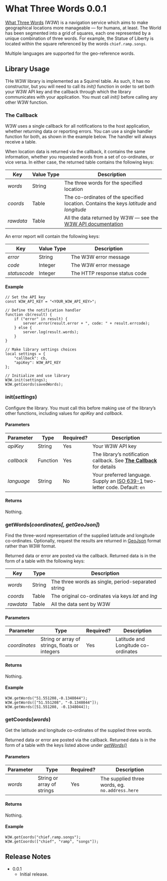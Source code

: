 # What Three Words 0.0.1

[What Three Words](https://what3words.com/) (W3W) is a navigation service which aims to make geographical locations more manageable — for humans, at least. The World has been segmented into a grid of squares, each one represented by a unique combination of three words. For example, the Statue of Liberty is located within the square referenced by the words `chief.ramp.songs`.

Multiple languages are supported for the geo-reference words.

## Library Usage

THe W3W library is implemented as a Squirrel table. As such, it has no constructor, but you will need to call its *init()* function in order to set both your W3W API key and the callback through which the library communicates with your application. You must call *init()* before calling any other W3W function.

### The Callback

W3W uses a single callback for all notifications to the host application, whether returning data or reporting errors. You can use a single handler function for both, as shown in the example below. The handler will always receive a table.

When location data is returned via the callback, it contains the same information, whether you requested words from a set of co-ordinates, or vice versa. In either case, the returned table contains the following keys:

| Key | Value&nbsp;Type | Description |
| --- | --- | --- |
| *words* | String | The three words for the specified location |
| *coords* | Table | The co-ordinates of the specified location. Contains the keys *latitude* and *longitude* |
| *rawdata* | Table | All the data returned by W3W — see the [W3W API documentation]() |

An error report will contain the following keys:

| Key | Value&nbsp;Type | Description |
| --- | --- | --- |
| *error* | String | The W3W error message |
| *code* | Integer | The W3W error message |
| *statuscode* | Integer | The HTTP response status code |

#### Example

```squirrel
// Set the API key
const W3W_API_KEY = "<YOUR_W3W_API_KEY>";

// Define the notification handler
function cb(result) {
    if ("error" in result) {
        server.error(result.error + ", code: " + result.errcode);
    } else {
        server.log(result.words);
    }
}

// Make library settings choices
local settings = {
    "callback": cb,
    "apiKey": W3W_API_KEY
};

// Initialize and use library
W3W.init(settings);
W3W.getCoords(savedWords);
```

### init(*settings*)

Configure the library. You must call this before making use of the library’s other functions, including values for *apiKey* and *callback*.

#### Parameters

| Parameter | Type | Required? | Description |
| --- | --- | --- | --- |
| *apiKey* | String | Yes | Your W3W API key |
| *callback* | Function | Yes | The library’s notification callback. See [**The Callback**](#the-callback) for details |
| *language* | String | No | Your preferred language. Supply an [ISO 639-1](https://en.wikipedia.org/wiki/List_of_ISO_639-1_codes)  two-letter code. Default: `en` |

#### Returns

Nothing.

### getWords(*coordinates[, getGeoJson]*)

Find the three-word representation of the supplied latitude and longitude co-ordinates. Optionally, request the results are returned in [GeoJson](https://geojson.org) format rather than W3W format.

Returned data or error are posted via the callback. Returned data is in the form of a table with the following keys:

| Key | Type | Description |
| --- | --- | --- |
| *words* | String | The three words as single, period-separated string |
| *coords* | Table | The original co-ordinates via keys *lat* and *lng* |
| *rawdata* | Table | All the data sent by W3W |

#### Parameters

| Parameter | Type | Required? | Description |
| --- | --- | --- | --- |
| *coordinates* | String or array of strings, floats or integers | Yes | Latitude and Longitude co-ordinates |

#### Returns

Nothing.

#### Example

```squirrel
W3W.getWords("51.551208,-0.1348044");
W3W.getWords(["51.551208", "-0.1348044"]);
W3W.getWords([51.551208, -0.1348044]);
```

### getCoords(*words*)

Get the latitude and longitude co-ordinates of the supplied three words.

Returned data or error are posted via the callback. Returned data is in the form of a table with the keys listed above under [*getWords()*](#getwordscoordinates-getgeojson)

#### Parameters

| Parameter | Type | Required? | Description |
| --- | --- | --- | --- |
| *words* | String or array of strings | Yes | The supplied three words, eg. `no.address.here` |

#### Returns

Nothing.

#### Example

```squirrel
W3W.getCoords("chief.ramp.songs");
W3W.getCoords(["chief", "ramp", "songs"]);
```

## Release Notes

* 0.0.1
    * Initial release.